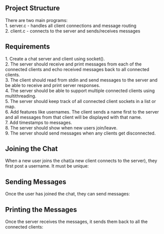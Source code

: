 <h2>Project Structure</h2>
<p>
There are two main programs:<br>
1. server.c - handles all client connections and message routing<br>
2. client.c - connects to the server and sends/receives messages<br>
</p>

<h2>Requirements</h2>
<p>
1. Create a chat server and client using socket().<br>
2. The server should receive and print messages from each of the connected clients and echo received messages back 
to all connected clients.<br>
3. The client should read from stdin and send messages to the server and be able to receive and print server responses.<br>
4. The server should be able to support multiple connected clients using multithreading.<br>
5. The server should keep track of all connected client sockets in a list or map.<br>
6. Add features like usernames. The client sends a name first to the server and all messages from that client will be displayed
with that name.<br>
7. Add timestamps to messages.<br>
8. The server should show when new users join/leave.<br>
9. The server should send messages when any clients get disconnected.<br>
</p>

<h2>Joining the Chat</h2>
<p>
When a new user joins the chat(a new client connects to the server), they first post a username. It must be unique:<br>

</p>

<h2>Sending Messages</h2>
<p>
Once the user has joined the chat, they can send messages:<br>

</p>

<h2>Printing the Messages</h2>
<p>
Once the server receives the messages, it sends them back to all the connected clients:<br>

</p>